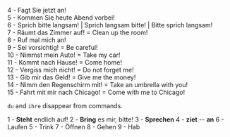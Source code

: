 4 - Fagt Sie jetzt an! \
5 - Kommen Sie heute Abend vorbei! \
6 - Sprich bitte langsam! | Sprich langsam bitte! | Bitte sprich langsam! \
7 - Räumt das Zimmer auf! = Clean up the room! \
8 - Ruf mal mich an! \
9 - Sei vorsichtig! = Be careful! \
10 - Nimmst mein Auto! = Take my car! \
11 - Kommt nach Hause! = Come home! \
12 - Vergiss mich nicht! = Do not forget me! \
13 - Gib mir das Geld! = Give me the money! \
14 - Nimm den Regenschirm mit! = Take an umbrella with you! \
15 - Fahrt mit mir nach Chicago! = Come with me to Chicago!

`du` and `ihre` disappear from commands.

1 - **Steht** endlich auf!
2 - **Bring** es mir, bitte!
3 - **Sprechen**
4 - **ziet** -- **an**
6 - Laufen
5 - Trink
7 - Öffnen
8 - Gehen
9 - Hab
